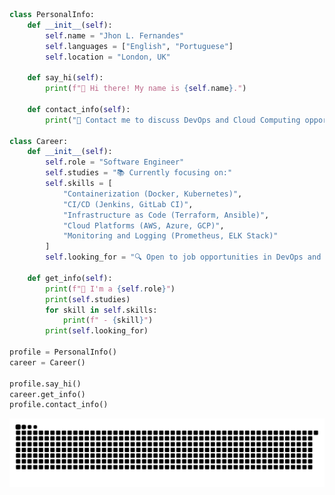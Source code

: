 ```python
class PersonalInfo:
    def __init__(self):
        self.name = "Jhon L. Fernandes"
        self.languages = ["English", "Portuguese"]
        self.location = "London, UK"
    
    def say_hi(self):
        print(f"👋 Hi there! My name is {self.name}.")
    
    def contact_info(self):
        print("💬 Contact me to discuss DevOps and Cloud Computing opportunities!")

class Career:
    def __init__(self):
        self.role = "Software Engineer"
        self.studies = "📚 Currently focusing on:"
        self.skills = [
            "Containerization (Docker, Kubernetes)",
            "CI/CD (Jenkins, GitLab CI)",
            "Infrastructure as Code (Terraform, Ansible)",
            "Cloud Platforms (AWS, Azure, GCP)",
            "Monitoring and Logging (Prometheus, ELK Stack)"
        ]
        self.looking_for = "🔍 Open to job opportunities in DevOps and Cloud Engineering roles."
    
    def get_info(self):
        print(f"💼 I'm a {self.role}")
        print(self.studies)
        for skill in self.skills:
            print(f" - {skill}")
        print(self.looking_for)

profile = PersonalInfo()
career = Career()

profile.say_hi()
career.get_info()
profile.contact_info()
```

<picture>
  <source media="(prefers-color-scheme: dark)" srcset="https://raw.githubusercontent.com/jhonlf/jhonlf/output/github-contribution-grid-snake-dark.svg">
  <source media="(prefers-color-scheme: light)" srcset="https://raw.githubusercontent.com/jhonlf/jhonlf/output/github-contribution-grid-snake.svg">
  <img alt="github contribution grid snake animation" src="https://raw.githubusercontent.com/jhonlf/jhonlf/output/github-contribution-grid-snake.svg">
</picture>



